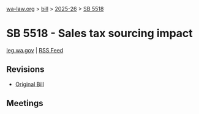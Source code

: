 [wa-law.org](/) > [bill](/bill/) > [2025-26](/bill/2025-26/) > [SB 5518](/bill/2025-26/sb/5518/)

# SB 5518 - Sales tax sourcing impact
[leg.wa.gov](https://app.leg.wa.gov/billsummary?BillNumber=5518&Year=2025&Initiative=false) | [RSS Feed](./rss.xml)

## Revisions
* [Original Bill](1/)

## Meetings